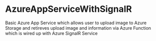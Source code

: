 # AzureAppServiceWithSignalR
Basic Azure App Service which allows user to upload image to Azure Storage and retireves upload image and information via Azure Function
which is wired up with Azure SignalR Service

